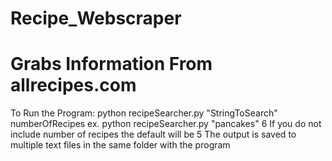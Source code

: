 # Recipe_Webscraper
# Grabs Information From allrecipes.com
To Run the Program:
python recipeSearcher.py "StringToSearch" numberOfRecipes
ex. python recipeSearcher.py "pancakes" 6
If you do not include number of recipes the default will be 5
The output is saved to multiple text files in the same folder with the program
